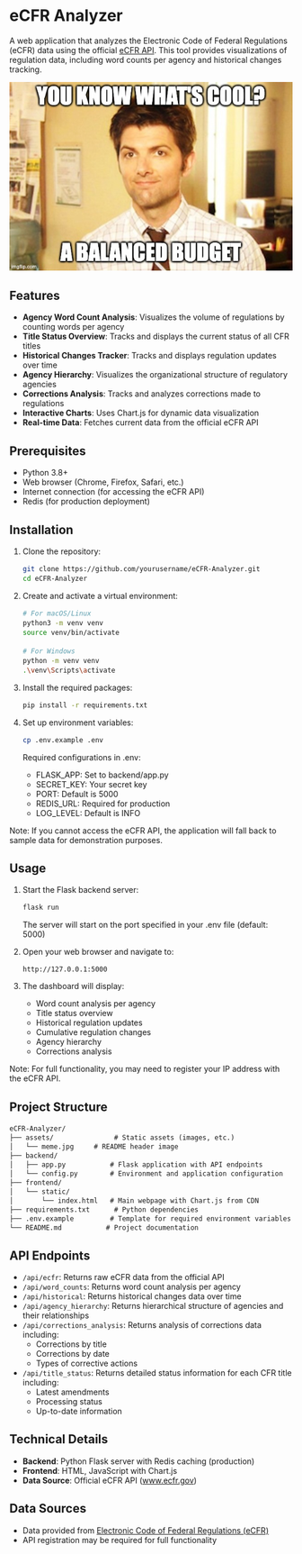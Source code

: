 # eCFR Analyzer

A web application that analyzes the Electronic Code of Federal Regulations (eCFR) data using the official [eCFR API](https://www.ecfr.gov/). This tool provides visualizations of regulation data, including word counts per agency and historical changes tracking.

![Ben Wyatt Meme](assets/meme.jpg)

## Features

- **Agency Word Count Analysis**: Visualizes the volume of regulations by counting words per agency
- **Title Status Overview**: Tracks and displays the current status of all CFR titles
- **Historical Changes Tracker**: Tracks and displays regulation updates over time
- **Agency Hierarchy**: Visualizes the organizational structure of regulatory agencies
- **Corrections Analysis**: Tracks and analyzes corrections made to regulations
- **Interactive Charts**: Uses Chart.js for dynamic data visualization
- **Real-time Data**: Fetches current data from the official eCFR API

## Prerequisites

- Python 3.8+
- Web browser (Chrome, Firefox, Safari, etc.)
- Internet connection (for accessing the eCFR API)
- Redis (for production deployment)

## Installation

1. Clone the repository:
   ```bash
   git clone https://github.com/yourusername/eCFR-Analyzer.git
   cd eCFR-Analyzer
   ```

2. Create and activate a virtual environment:
   ```bash
   # For macOS/Linux
   python3 -m venv venv
   source venv/bin/activate

   # For Windows
   python -m venv venv
   .\venv\Scripts\activate
   ```

3. Install the required packages:
   ```bash
   pip install -r requirements.txt
   ```

4. Set up environment variables:
   ```bash
   cp .env.example .env
   ```
   Required configurations in .env:
   - FLASK_APP: Set to backend/app.py
   - SECRET_KEY: Your secret key
   - PORT: Default is 5000
   - REDIS_URL: Required for production
   - LOG_LEVEL: Default is INFO

Note: If you cannot access the eCFR API, the application will fall back to sample data for demonstration purposes.

## Usage

1. Start the Flask backend server:
   ```bash
   flask run
   ```
   The server will start on the port specified in your .env file (default: 5000)

2. Open your web browser and navigate to:
   ```
   http://127.0.0.1:5000
   ```

3. The dashboard will display:
   - Word count analysis per agency
   - Title status overview
   - Historical regulation updates
   - Cumulative regulation changes
   - Agency hierarchy
   - Corrections analysis

Note: For full functionality, you may need to register your IP address with the eCFR API.

## Project Structure

```
eCFR-Analyzer/
├── assets/               # Static assets (images, etc.)
│   └── meme.jpg     # README header image
├── backend/
│   ├── app.py           # Flask application with API endpoints
│   └── config.py        # Environment and application configuration
├── frontend/
│   └── static/
│       └── index.html   # Main webpage with Chart.js from CDN
├── requirements.txt      # Python dependencies
├── .env.example         # Template for required environment variables
└── README.md           # Project documentation
```

## API Endpoints

- `/api/ecfr`: Returns raw eCFR data from the official API
- `/api/word_counts`: Returns word count analysis per agency
- `/api/historical`: Returns historical changes data over time
- `/api/agency_hierarchy`: Returns hierarchical structure of agencies and their relationships
- `/api/corrections_analysis`: Returns analysis of corrections data including:
  - Corrections by title
  - Corrections by date
  - Types of corrective actions
- `/api/title_status`: Returns detailed status information for each CFR title including:
  - Latest amendments
  - Processing status
  - Up-to-date information

## Technical Details

- **Backend**: Python Flask server with Redis caching (production)
- **Frontend**: HTML, JavaScript with Chart.js
- **Data Source**: Official eCFR API (www.ecfr.gov)

## Data Sources

- Data provided from [Electronic Code of Federal Regulations (eCFR)](https://www.ecfr.gov/)
- API registration may be required for full functionality
